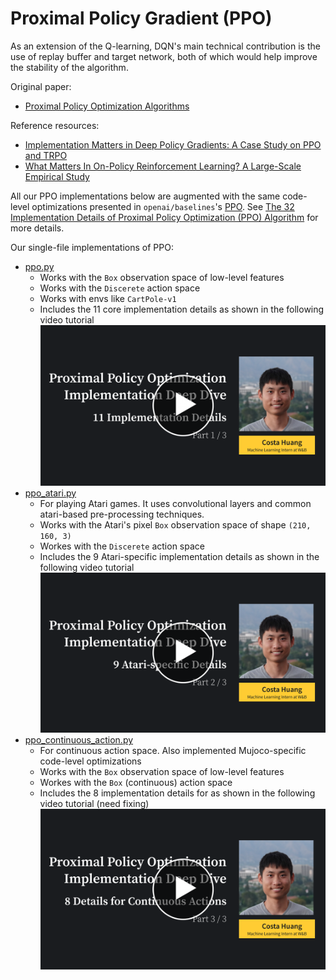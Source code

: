# Proximal Policy Gradient (PPO) 

As an extension of the Q-learning, DQN's main technical contribution is the use of replay buffer and target network, both of which would help improve the stability of the algorithm.


Original paper: 

* [Proximal Policy Optimization Algorithms](https://arxiv.org/abs/1707.06347)

Reference resources:

* [Implementation Matters in Deep Policy Gradients: A Case Study on PPO and TRPO](https://arxiv.org/abs/2005.12729)
* [What Matters In On-Policy Reinforcement Learning? A Large-Scale Empirical Study](https://arxiv.org/abs/2006.05990)

All our PPO implementations below are augmented with the same code-level optimizations presented in `openai/baselines`'s [PPO](https://github.com/openai/baselines/tree/master/baselines/ppo2). See [The 32 Implementation Details of Proximal Policy Optimization (PPO) Algorithm](https://costa.sh/blog-the-32-implementation-details-of-ppo.html) for more details.

Our single-file implementations of PPO:

* [ppo.py](https://github.com/vwxyzjn/cleanrl/blob/master/cleanrl/ppo.py)
    * Works with the `Box` observation space of low-level features
    * Works with the `Discerete` action space
    * Works with envs like `CartPole-v1`
    * Includes the 11 core implementation details as shown in the following video tutorial
      [![PPO1](ppo-1-title.png)](https://youtu.be/MEt6rrxH8W4)
* [ppo_atari.py](https://github.com/vwxyzjn/cleanrl/blob/master/cleanrl/ppo_atari.py)
    * For playing Atari games. It uses convolutional layers and common atari-based pre-processing techniques.
    * Works with the Atari's pixel `Box` observation space of shape `(210, 160, 3)`
    * Workes with the `Discerete` action space
    * Includes the 9 Atari-specific implementation details as shown in the following video tutorial
      [![PPO2](ppo-2-title.png)](https://youtu.be/05RMTj-2K_Y)
* [ppo_continuous_action.py](https://github.com/vwxyzjn/cleanrl/blob/master/cleanrl/ppo_continuous_action.py)
    * For continuous action space. Also implemented Mujoco-specific code-level optimizations
    * Works with the `Box` observation space of low-level features
    * Workes with the `Box` (continuous) action space
    * Includes the 8 implementation details for  as shown in the following video tutorial (need fixing)
      [![PPO3](ppo-3-title.png)](https://youtu.be/05RMTj-2K_Y)
